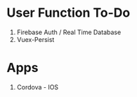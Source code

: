 # User Function To-Do
1. Firebase Auth / Real Time Database
2. Vuex-Persist

# Apps
1. Cordova - IOS


